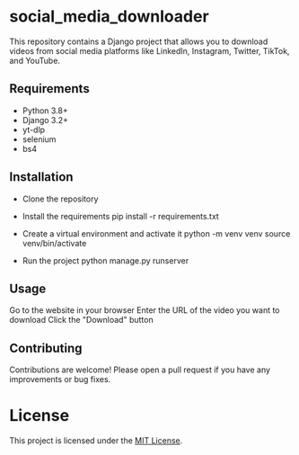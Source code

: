 # social_media_downloader
This repository contains a Django project that allows you to download videos from social media platforms like LinkedIn, Instagram, Twitter, TikTok, and YouTube.

## Requirements
  - Python 3.8+
  - Django 3.2+
  - yt-dlp
  - selenium
  - bs4

## Installation
  - Clone the repository
  - Install the requirements
    pip install -r requirements.txt
    
  - Create a virtual environment and activate it
    python -m venv venv
    source venv/bin/activate

  - Run the project
    python manage.py runserver

## Usage
  Go to the website in your browser
  Enter the URL of the video you want to download
  Click the "Download" button

## Contributing
  Contributions are welcome! Please open a pull request if you have any improvements or bug fixes.

# License
  This project is licensed under the [MIT License](https://opensource.org/licenses/MIT).

    

  
